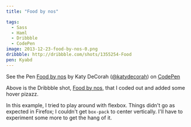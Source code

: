 ```yaml
---
title: "Food by nos"

tags:
  - Sass
  - Haml
  - Dribbble
  - CodePen
image: 2013-12-23-food-by-nos-0.png
dribbble: http://dribbble.com/shots/1355254-Food
pen: Kyabd
---
```


<p data-height="400" data-theme-id="97" data-slug-hash="Kyabd" data-user="katydecorah" data-default-tab="result" class='codepen'>See the Pen <a href='http://codepen.io/katydecorah/pen/Kyabd'>Food by nos</a> by Katy DeCorah (<a href='http://codepen.io/katydecorah'>@katydecorah</a>) on <a href='http://codepen.io'>CodePen</a></p>

Above is the Dribbble shot, [Food by nos](http://dribbble.com/shots/1355254-Food), that I coded out and added some hover pizazz.

In this example, I tried to play around with flexbox. Things didn't go as expected in Firefox; I couldn't get `box-pack` to center vertically. I'll have to experiment some more to get the hang of it.
